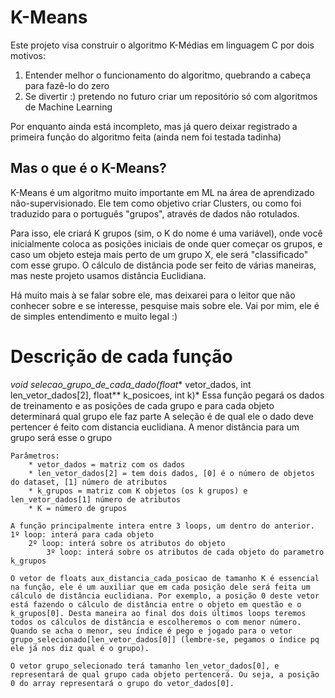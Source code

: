 # K-Means

Este projeto visa construir o algoritmo K-Médias em linguagem C por dois motivos:
1. Entender melhor o funcionamento do algoritmo, quebrando a cabeça para fazê-lo do zero
2. Se divertir :) pretendo no futuro criar um repositório só com algoritmos de Machine Learning

Por enquanto ainda está incompleto, mas já quero deixar registrado a primeira função do algoritmo feita (ainda nem foi testada tadinha)

## Mas o que é o K-Means?

K-Means é um algoritmo muito importante em ML na área de aprendizado não-supervisionado. Ele tem como objetivo criar Clusters, ou como foi traduzido para o português "grupos", através de dados não rotulados.

Para isso, ele criará K grupos (sim, o K do nome é uma variável), onde você inicialmente coloca as posições iniciais de onde quer começar os grupos, e caso um objeto esteja mais perto de um grupo X, ele será "classificado" com esse grupo. O cálculo de distância pode ser feito de várias maneiras, mas neste projeto usamos distância Euclidiana.

Há muito mais à se falar sobre ele, mas deixarei para o leitor que não conhecer sobre e se interesse, pesquise mais sobre ele. Vai por mim, ele é de simples entendimento e muito legal :)

# Descrição de cada função

*void selecao_grupo_de_cada_dado(float** vetor_dados, int len_vetor_dados[2], float** k_posicoes, int k)*
    Essa função pegará os dados de treinamento e as posições de cada grupo e para cada objeto determinará qual grupo ele faz parte
    A seleção é de qual ele o dado deve pertencer é feito com distancia euclidiana. A menor distância para um grupo será esse o grupo

    Parâmetros:
        * vetor_dados = matriz com os dados
        * len_vetor_dados[2] = tem dois dados, [0] é o número de objetos do dataset, [1] número de atributos
        * k_grupos = matriz com K objetos (os k grupos) e len_vetor_dados[1] número de atributos
        * K = número de grupos
    
    A função principalmente intera entre 3 loops, um dentro do anterior. 
    1º loop: interá para cada objeto
        2º loop: interá sobre os atributos do objeto
            3º loop: interá sobre os atributos de cada objeto do parametro k_grupos
    
    O vetor de floats aux_distancia_cada_posicao de tamanho K é essencial na função, ele é um auxiliar que em cada posição dele será feita um cálculo de distância euclidiana. Por exemplo, a posição 0 deste vetor está fazendo o cálculo de distância entre o objeto em questão e o k_grupos[0]. Desta maneira ao final dos dois últimos loops teremos todos os cálculos de distância e escolheremos o com menor número. Quando se acha o menor, seu índice é pego e jogado para o vetor grupo_selecionado[len_vetor_dados[0]] (lembre-se, pegamos o índice pq ele já nos diz qual é o grupo).
    
    O vetor grupo_selecionado terá tamanho len_vetor_dados[0], e representará de qual grupo cada objeto pertencerá. Ou seja, a posição 0 do array representará o grupo do vetor_dados[0].
